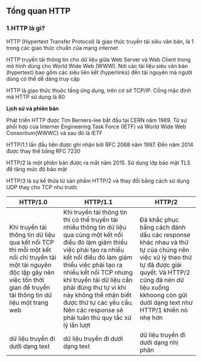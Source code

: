 ## Tổng quan HTTP
### 1.HTTP là gì?
HTTP (Hypertext Transfer Protocol) là giao thức truyền tải siêu văn bản, là 1 trong các giao thức chuẩn của mạng internet

HTTP truyền tải thông tin cho dữ liệu giữa Web Server và Web Client trong mô hình dùng cho World Wide Web (WWW). Nơi các tài liệu siêu văn bản (hypertext) bao gồm các siêu liên kết (hyperlinks) đến tài nguyên mà người dùng có thể dễ dàng truy cập

HTTP là giao thức thuộc tầng ứng dụng, trên cơ sở TCP/IP. Cổng mặc định mà HTTP sử dụng là 80

**Lịch sử  và phiên bản**

Phát triển HTTP được Tim Berners-lee bắt đầu tại CERN năm 1989. Từ sự phối hợp của Interner Engineering Task Force (IETF) và World Wide Web Consortium(WWWC) và sau đó là IETF

HTTP/1.1 lần đầu tiên được ghi nhận bởi RFC 2068 năm 1997. Đến năm 2014 được thay thế bằng RFC 7230

HTTP/2 là một phiên bản được ra mắt năm 2015. Sử dụng lớp bảo mật TLS để tăng mức độ bảo mật

HTTP/3 là sự kế thừa từ sản phẩm HTTP/2 và thay đổi bằng cách sử dụng UDP thay cho TCP như trước

|**HTTP/1.0**|**HTTP/1.1**|**HTTP/2**|
|-|-|-|
|Khi truyền tải thông tin dữ liệu qua kết nối TCP thì mỗi một kết nối chỉ truyền tải một tài nguyên độc lập gây nên việc tốn thời gian để truyền tải thông tin dữ liệu một trang web|Khi truyền tải thông tin thì có thể truyền tải nhiều thông tin dữ liệu qua cùng một kết nối điều đó làm giảm thiểu việc phải tạo ra nhiều kết nối điều đó làm giảm thiểu việc phải tạo ra nhiều kết nối TCP nhưng khi truyền tải dữ liệu cần phải đùng thự tự vì khi này không thể nhận biết được thứ tự các yêu cầu. Nên các response sẽ phải tuân thủ quy tắc xử lý lần lượt|Đã khắc phục bằng cách đánh dấu các response khác nhau và thứ tự của chúng nên việc xử lý theo thứ tự đã được giải quyết. Và HTTP/2 cũng đã nén dữ liệu xuống kkhoong còn gửi dưới dạng text như HTTP/1 khiến nó nhẹ hơn|
|dữ liệu truyền đi dưới dạng text|dữ liệu truyền đi dưới dạng text|dữ liệu truyền đi dưới dạng nhị phân|
